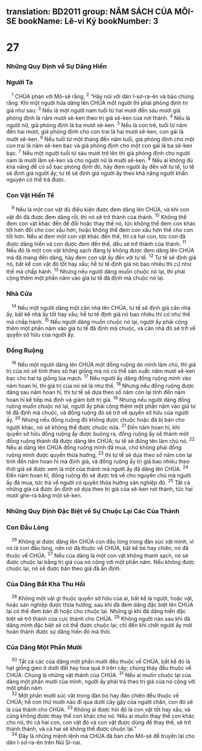 translation: BD2011
group: NĂM SÁCH CỦA MÔI-SE
bookName: Lê-vi Ký 
bookNumber: 3
-------

<div class="title"><h1>27</h1><h3>Những Quy Ðịnh về Sự Dâng Hiến </h3><h3>Người Ta</h3></div>
<span class="verse le_27_1"> <sup>1</sup> CHÚA phán với Mô-sê rằng, </span>
<span class="verse le_27_2"><sup>2</sup> “Hãy nói với dân I-sơ-ra-ên và bảo chúng rằng: Khi một người hứa dâng lên CHÚA một người thì phải phỏng định trị giá như sau: </span>
<span class="verse le_27_3"><sup>3</sup> Nếu là một người nam tuổi từ hai mươi đến sáu mươi giá phỏng định là năm mươi sê-ken theo trị giá sê-ken của nơi thánh.</span>
<span class="verse le_27_4"><sup>4</sup> Nếu là người nữ, giá phỏng định là ba mươi sê-ken. </span>
<span class="verse le_27_5"><sup>5</sup> Nếu là con trẻ, tuổi từ năm đến hai mươi, giá phỏng định cho con trai là hai mươi sê-ken, con gái là mười sê-ken. </span>
<span class="verse le_27_6"><sup>6</sup> Nếu tuổi từ một tháng đến năm tuổi, giá phỏng định cho một con trai là năm sê-ken bạc và giá phỏng định cho một con gái là ba sê-ken bạc. </span>
<span class="verse le_27_7"><sup>7</sup> Nếu một người tuổi từ sáu mươi trở lên thì giá phỏng định cho người nam là mười lăm sê-ken và cho người nữ là mười sê-ken. </span>
<span class="verse le_27_8"><sup>8</sup> Nếu ai không đủ khả năng để có số bạc phỏng định đó, hãy đem người ấy đến với tư tế, tư tế sẽ định giá người ấy; tư tế sẽ định giá người ấy theo khả năng người khấn nguyện có thể trả được.<br/></span>
<div class="title"><h3>Con Vật Hiến Tế</h3></div>
<span class="verse le_27_9"> <sup>9</sup> Nếu là một con vật đủ điều kiện được đem dâng lên CHÚA, và khi con vật đó đã được đem dâng rồi, thì nó sẽ trở thành của thánh. </span>
<span class="verse le_27_10"><sup>10</sup> Không thể đem con vật khác đến để đổi hoặc thay thế nó, tức không thể đem con khác tốt hơn đổi cho con xấu hơn, hoặc không thể đem con xấu hơn thế cho con tốt hơn. Nếu ai đem một con vật khác đến thế, thì cả hai con, tức con đã được dâng hiến và con được đem đến thế, đều sẽ trở thành của thánh. </span>
<span class="verse le_27_11"><sup>11</sup> Nếu đó là một con vật không sạch đáng lý không được đem dâng lên CHÚA mà đã mang đến dâng, hãy đem con vật ấy đến với tư tế. </span>
<span class="verse le_27_12"><sup>12</sup> Tư tế sẽ định giá nó, bất kể con vật đó tốt hay xấu; hễ tư tế định giá nó bao nhiêu thì cứ như thế mà chấp hành. </span>
<span class="verse le_27_13"><sup>13</sup> Nhưng nếu người dâng muốn chuộc nó lại, thì phải cộng thêm một phần năm vào giá tư tế đã định mà chuộc nó lại.<br/></span>
<div class="title"><h3>Nhà Cửa</h3></div>
<span class="verse le_27_14"> <sup>14</sup> Nếu một người dâng một căn nhà lên CHÚA, tư tế sẽ định giá căn nhà ấy, bất kể nhà ấy tốt hay xấu; hễ tư tế định giá nó bao nhiêu thì cứ như thế mà chấp hành. </span>
<span class="verse le_27_15"><sup>15</sup> Nếu người dâng muốn chuộc nó lại, người ấy phải cộng thêm một phần năm vào giá tư tế đã định mà chuộc, và căn nhà đó sẽ trở về quyền sở hữu của người ấy.<br/></span>
<div class="title"><h3>Ðồng Ruộng</h3></div>
<span class="verse le_27_16"> <sup>16</sup> Nếu một người dâng lên CHÚA một đồng ruộng do mình làm chủ, thì giá trị của nó sẽ tính theo số hạt giống mà nó có thể sản xuất: năm mươi sê-ken bạc cho hai tạ giống lúa mạch. </span>
<span class="verse le_27_17"><sup>17</sup> Nếu người ấy dâng đồng ruộng mình vào năm hoan hỉ, thì giá trị của nó sẽ là như thế. </span>
<span class="verse le_27_18"><sup>18</sup> Nhưng nếu đồng ruộng được dâng sau năm hoan hỉ, thì tư tế sẽ dựa theo số năm còn lại tính đến năm hoan hỉ kế tiếp mà định và giảm bớt trị giá. </span>
<span class="verse le_27_19"><sup>19</sup> Nhưng nếu người dâng đồng ruộng muốn chuộc nó lại, người ấy phải cộng thêm một phần năm vào giá tư tế đã định mà chuộc, và đồng ruộng đó sẽ trở về quyền sở hữu của người ấy. </span>
<span class="verse le_27_20"><sup>20</sup> Nhưng nếu đồng ruộng đó không được chuộc hoặc đã bị bán cho người khác, nó sẽ không thể được chuộc nữa. </span>
<span class="verse le_27_21"><sup>21</sup> Ðến năm hoan hỉ, khi quyền sở hữu đồng ruộng ấy được buông ra, đồng ruộng ấy sẽ thành một đồng ruộng thánh đã được dâng lên CHÚA; tư tế sẽ đứng tên làm chủ nó. </span>
<span class="verse le_27_22"><sup>22</sup> Nếu ai dâng lên CHÚA đồng ruộng mình đã mua, chứ không phải đồng ruộng mình được quyền thừa hưởng, </span>
<span class="verse le_27_23"><sup>23</sup> thì tư tế sẽ dựa theo số năm còn lại tính đến năm hoan hỉ mà định giá, và đồng ruộng ấy trị giá bao nhiêu theo thời giá sẽ được xem là một của thánh mà người ấy đã dâng lên CHÚA. </span>
<span class="verse le_27_24"><sup>24</sup> Ðến năm hoan hỉ, đồng ruộng đó sẽ được trả về cho nguyên chủ mà người ấy đã mua, tức trả về người có quyền thừa hưởng sản nghiệp đó. </span>
<span class="verse le_27_25"><sup>25</sup> Tất cả những giá cả được ấn định sẽ dựa theo trị giá của sê-ken nơi thánh, tức hai mươi ghe-ra bằng một sê-ken.<br/></span>
<div class="title"><h3>Những Quy Ðịnh Ðặc Biệt về Sự Chuộc Lại Các Của Thánh</h3><h3>Con Ðầu Lòng</h3></div>
<span class="verse le_27_26"> <sup>26</sup> Không ai được dâng lên CHÚA con đầu lòng trong đàn súc vật mình, vì nó là con đầu lòng, nên nó đã thuộc về CHÚA, bất kể bò hay chiên, nó đã thuộc về CHÚA. </span>
<span class="verse le_27_27"><sup>27</sup> Nếu của dâng là một con vật không thanh sạch, nó sẽ được chuộc lại bằng trị giá của nó cộng với một phần năm. Nếu không được chuộc lại, nó sẽ được bán theo giá đã ấn định.<br/></span>
<div class="title"><h3>Của Dâng Bất Khả Thu Hồi</h3></div>
<span class="verse le_27_28"> <sup>28</sup> Không một vật gì thuộc quyền sở hữu của ai, bất kể là người, hoặc vật, hoặc sản nghiệp được thừa hưởng, sau khi đã đem dâng đặc biệt lên CHÚA lại có thể đem bán đi hoặc cho chuộc lại. Những gì khi đã dâng hiến đặc biệt sẽ trở thành của cực thánh cho CHÚA. </span>
<span class="verse le_27_29"><sup>29</sup> Không người nào sau khi đã dâng mình đặc biệt sẽ có thể được chuộc lại; chỉ đến khi chết người ấy mới hoàn thành được sự dâng hiến đó mà thôi. <br/></span>
<div class="title"><h3>Của Dâng Một Phần Mười</h3></div>
<span class="verse le_27_30"> <sup>30</sup> Tất cả các của dâng một phần mười đều thuộc về CHÚA, bất kể đó là hạt giống gieo ở dưới đất hay hoa quả ở trên cây; chúng thảy đều thuộc về CHÚA. Chúng là những vật thánh của CHÚA. </span>
<span class="verse le_27_31"><sup>31</sup> Nếu ai muốn chuộc lại của dâng một phần mười của mình, người ấy phải trả theo trị giá của nó cộng với một phần năm.<br/></span>
<span class="verse le_27_32"> <sup>32</sup> Một phần mười súc vật trong đàn bò hay đàn chiên đều thuộc về CHÚA; hễ con thứ mười nào đi qua dưới cây gậy của người chăn, con đó sẽ là của thánh cho CHÚA. </span>
<span class="verse le_27_33"><sup>33</sup> Không ai được hỏi đó là con vật tốt hay xấu, và cũng không được thay thế con khác cho nó. Nếu ai muốn thay thế con khác cho nó, thì cả hai con, con vật đó và con vật được dùng để thay thế, sẽ trở thành thánh, và cả hai sẽ không thể được chuộc lại.”<br/></span>
<span class="verse le_27_34"> <sup>34</sup> Ðây là những mệnh lệnh mà CHÚA đã ban cho Mô-sê để truyền lại cho dân I-sơ-ra-ên trên Núi Si-nai.<br/></span>

